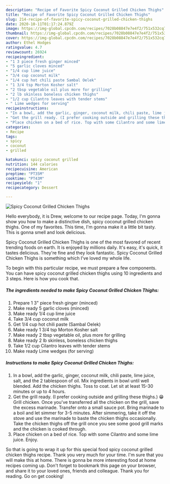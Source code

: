 ```yaml
---
description: "Recipe of Favorite Spicy Coconut Grilled Chicken Thighs"
title: "Recipe of Favorite Spicy Coconut Grilled Chicken Thighs"
slug: 214-recipe-of-favorite-spicy-coconut-grilled-chicken-thighs
date: 2020-10-11T01:17:24.879Z
image: https://img-global.cpcdn.com/recipes/7028b08847e7e4f2/751x532cq70/spicy-coconut-grilled-chicken-thighs-recipe-main-photo.jpg
thumbnail: https://img-global.cpcdn.com/recipes/7028b08847e7e4f2/751x532cq70/spicy-coconut-grilled-chicken-thighs-recipe-main-photo.jpg
cover: https://img-global.cpcdn.com/recipes/7028b08847e7e4f2/751x532cq70/spicy-coconut-grilled-chicken-thighs-recipe-main-photo.jpg
author: Ethel Hodges
ratingvalue: 4.7
reviewcount: 26924
recipeingredient:
- "1 3 piece fresh ginger minced"
- "5 garlic cloves minced"
- "1/4 cup lime juice"
- "3/4 cup coconut milk"
- "1/4 cup hot chili paste Sambal Oelek"
- "1 3/4 tsp Morton Kosher salt"
- "2 tbsp vegetable oil plus more for grilling"
- "2 lb skinless boneless chicken thighs"
- "1/2 cup Cilantro leaves with tender stems"
- " Lime wedges for serving"
recipeinstructions:
- "In a bowl, add the garlic, ginger, coconut milk, chili paste, lime juice, salt, and the 2 tablespoon of oil. Mix ingredients in bowl until well blended. Add the chicken thighs. Toss to coat. Let sit at least 15-30 minutes or up to 4 hours."
- "Get the grill ready. (I prefer cooking outside and grilling these thighs.) 😁 Grill chicken. Once you&#39;ve transferred all the chicken on the grill, save the excess marinade. Transfer onto a small sauce pot. Bring marinade to a boil and let simmer for 3-5 minutes. After simmering, take it off the stove and use the marinade to baste the chicken thighs occasionally. Take the chicken thighs off the grill once you see some good grill marks and the chicken is cooked through."
- "Place chicken on a bed of rice. Top with some Cilantro and some lime juice. Enjoy."
categories:
- Recipe
tags:
- spicy
- coconut
- grilled

katakunci: spicy coconut grilled 
nutrition: 144 calories
recipecuisine: American
preptime: "PT35M"
cooktime: "PT43M"
recipeyield: "1"
recipecategory: Dessert

---
```



![Spicy Coconut Grilled Chicken Thighs](https://img-global.cpcdn.com/recipes/7028b08847e7e4f2/751x532cq70/spicy-coconut-grilled-chicken-thighs-recipe-main-photo.jpg)

Hello everybody, it is Drew, welcome to our recipe page. Today, I'm gonna show you how to make a distinctive dish, spicy coconut grilled chicken thighs. One of my favorites. This time, I'm gonna make it a little bit tasty. This is gonna smell and look delicious.

Spicy Coconut Grilled Chicken Thighs is one of the most favored of recent trending foods on earth. It is enjoyed by millions daily. It's easy, it's quick, it tastes delicious. They're fine and they look fantastic. Spicy Coconut Grilled Chicken Thighs is something which I've loved my whole life.




To begin with this particular recipe, we must prepare a few components. You can have spicy coconut grilled chicken thighs using 10 ingredients and 3 steps. Here is how you cook that.

<!--inarticleads1-->

##### The ingredients needed to make Spicy Coconut Grilled Chicken Thighs:

1. Prepare 1 3&#34; piece fresh ginger (minced)
1. Make ready 5 garlic cloves (minced)
1. Make ready 1/4 cup lime juice
1. Take 3/4 cup coconut milk
1. Get 1/4 cup hot chili paste (Sambal Oelek)
1. Make ready 1 3/4 tsp Morton Kosher salt
1. Make ready 2 tbsp vegetable oil, plus more for grilling
1. Make ready 2 lb skinless, boneless chicken thighs
1. Take 1/2 cup Cilantro leaves with tender stems
1. Make ready  Lime wedges (for serving)




<!--inarticleads2-->

##### Instructions to make Spicy Coconut Grilled Chicken Thighs:

1. In a bowl, add the garlic, ginger, coconut milk, chili paste, lime juice, salt, and the 2 tablespoon of oil. Mix ingredients in bowl until well blended. Add the chicken thighs. Toss to coat. Let sit at least 15-30 minutes or up to 4 hours.
1. Get the grill ready. (I prefer cooking outside and grilling these thighs.) 😁 Grill chicken. Once you&#39;ve transferred all the chicken on the grill, save the excess marinade. Transfer onto a small sauce pot. Bring marinade to a boil and let simmer for 3-5 minutes. After simmering, take it off the stove and use the marinade to baste the chicken thighs occasionally. Take the chicken thighs off the grill once you see some good grill marks and the chicken is cooked through.
1. Place chicken on a bed of rice. Top with some Cilantro and some lime juice. Enjoy.




So that is going to wrap it up for this special food spicy coconut grilled chicken thighs recipe. Thank you very much for your time. I'm sure that you will make this at home. There is gonna be more interesting food at home recipes coming up. Don't forget to bookmark this page on your browser, and share it to your loved ones, friends and colleague. Thank you for reading. Go on get cooking!
